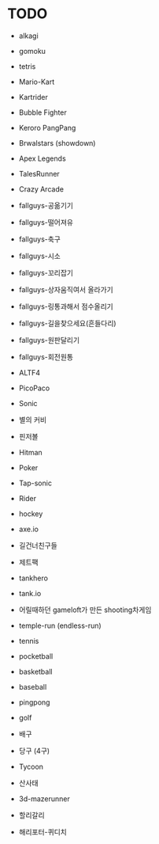 # TODO

- alkagi
- gomoku
- tetris
  
- Mario-Kart
- Kartrider
- Bubble Fighter
- Keroro PangPang
- Brwalstars (showdown)
- Apex Legends
- TalesRunner
- Crazy Arcade
- fallguys-공옮기기
- fallguys-떨어져유
- fallguys-축구
- fallguys-시소
- fallguys-꼬리잡기
- fallguys-상자움직여서 올라가기
- fallguys-링통과해서 점수올리기
- fallguys-길을찾으세요(흔들다리)
- fallguys-원판달리기
- fallguys-회전원통
- ALTF4
- PicoPaco
- Sonic
- 별의 커비
- 핀저볼
- Hitman
- Poker
  
- Tap-sonic
- Rider
- hockey
- axe.io
- 길건너친구들
- 제트팩
- tankhero
- tank.io
- 어릴때하던 gameloft가 만든 shooting차게임
- temple-run (endless-run)
  
- tennis
- pocketball
- basketball
- baseball
- pingpong
- golf
- 배구
- 당구 (4구)

- Tycoon
- 산사태
- 3d-mazerunner
- 할리갈리
- 해리포터-퀴디치

<!-- - Go-Stop -->
<!-- - 물수제비 -->
<!-- - voxel-based game -->
<!-- Rumicube -->